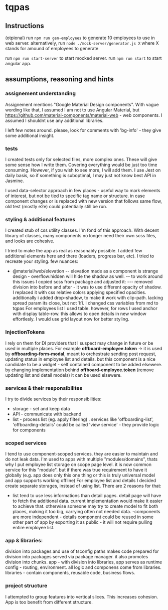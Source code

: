 # tqpas
## Instructions
(otpional) run `npm run gen-employees` to generate 10 employees to use in web server.
alternatively, run `node ./mock-server/generator.js X` where X stands for amound of employees to generate

run `npm run start-server` to start mocked server.
run `npm run start` to start angular app.



## assumptions, reasoning and hints

### assignement understanding
Assignement mentions "Google Material Design components". With vague wording like that, I assumed I am not to use Angular Material, but https://github.com/material-components/material-web - web components.
I assumed I shouldnt use any additional libraries.

I left few notes around. please, look for comments with 'bg-info' - they give some additional insight.

### tests
I created tests only for selected files, more complex ones. These will give some sense how I write them. Covering everything would be just too time consuming. However, if you wish to see more, I will add them.
I use Jest on daily basis, so if something is suboptimal, I may just not know best API in Jasmine.

I used data-selector approach in few places - useful way to mark elements of interest, but not be tied to specific tag name or structure. in case component changes or is replaced with new version that follows same flow, old test (mostly e2e) could potentially still be run.

### styling & additional features
I created stub of css utility classes. I'm fond of this approach. With decent library of classes, many components no longer need their own scss files, and looks are cohesive.

I tried to make the app as real as reasonably possible. I added few additional elements here and there (loaders, progress bar, etc).
I tried to recreate your styling. few nuances:
- @material/web/elevation
-- elevation made as a component is strange design - overflow:hidden will hide the shadow as well.
-- to work around this issues I copied scss from package and adjusted it:
--- removed division into before and after - it was to use different opacity of shadow. I replaced it with css relative colors applying specified opacities. additionally i added drop-shadow, to make it work with clip-path. lacking spread param its close, but not 1:1. I changed css variables from md to tqpas
For employees list I used table. however, for rows I used anchor with display table-row. this allows to open details in new window effortlesly. I would use grid layout now for better styling. 

### InjectionTokens 
I rely on them for DI providers that I suspect may change in future or be used in multiple places. For example **offboard-employee.token** -> it is used by **offboarding-form-modal**, meant to orchestrate sending post request, updating status in employee list and details. but this component is a nice candidate to be a widget - self contained component to be added elsewere. by changing implementation behind **offboard-employee.token** (remove updating list and detail models) it can be used elsewere.

### services & their responsibilites
I try to divide services by their responsibilities:
- storage - set and keep data
- API - communicate with backend
- list - process list (eg. apply filtering) . services like 'offboarding-list', 'offboarding-details' could be called 'view service' - they provide logic for components

### scoped services
I tend to use component-scoped services. they are easier to maintain and do not leak data. I'm used to apps with multiple "modules/domains", thats why I put employee list storage on scope page level. it is now common service for this "module". but if there was true requirement to have it globally (e.g. app does only this one thing or this is truly universal model and app supports working offline)
For employee list and details I decided create separate storages, instead of using list. There are 2 reasons for that:
- list tend to use less informations than detail pages. detail page will have to fetch the additional data. current implementation would make it easier to achieve that. otherwise someone may try to create model to fit both places, making it too big, carrying often not needed data.
-components are more independent - details component could be reused in some other part of app by exporting it as public - it will not require pulling entire employee list.

### app & libraries:
division into packages and use of tsconfig paths makes code prepared for division into packages served via package manager. it also promotes division into chunks.
app - with division into libraries, app serves as runtime config - routing, environment. all logic and componens come from libraries.
libraries - contain components, reusable code, business flows.

### project structure
I attempted to group features into vertical slices. This increases cohesion. App is too benefit from different structure.
